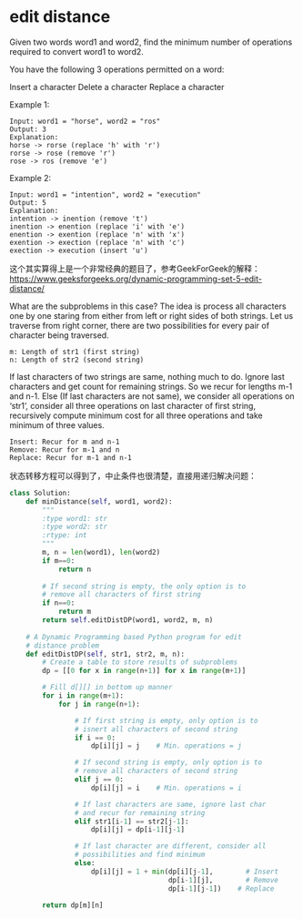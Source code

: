 # edit distance

Given two words word1 and word2, find the minimum number of operations required to convert word1 to word2.

You have the following 3 operations permitted on a word:

Insert a character
Delete a character
Replace a character


Example 1:
```
Input: word1 = "horse", word2 = "ros"
Output: 3
Explanation: 
horse -> rorse (replace 'h' with 'r')
rorse -> rose (remove 'r')
rose -> ros (remove 'e')
```

Example 2:
```
Input: word1 = "intention", word2 = "execution"
Output: 5
Explanation: 
intention -> inention (remove 't')
inention -> enention (replace 'i' with 'e')
enention -> exention (replace 'n' with 'x')
exention -> exection (replace 'n' with 'c')
exection -> execution (insert 'u')
```

这个其实算得上是一个非常经典的题目了，参考GeekForGeek的解释：https://www.geeksforgeeks.org/dynamic-programming-set-5-edit-distance/

What are the subproblems in this case?
The idea is process all characters one by one staring from either from left or right sides of both strings.
Let us traverse from right corner, there are two possibilities for every pair of character being traversed.
```
m: Length of str1 (first string)
n: Length of str2 (second string)
```
If last characters of two strings are same, nothing much to do. Ignore last characters and get count for remaining strings. So we recur for lengths m-1 and n-1.
Else (If last characters are not same), we consider all operations on ‘str1’, consider all three operations on last character of first string, recursively compute minimum cost for all three operations and take minimum of three values.
```
Insert: Recur for m and n-1
Remove: Recur for m-1 and n
Replace: Recur for m-1 and n-1
```

状态转移方程可以得到了，中止条件也很清楚，直接用递归解决问题：

```python
class Solution:
    def minDistance(self, word1, word2):
        """
        :type word1: str
        :type word2: str
        :rtype: int
        """
        m, n = len(word1), len(word2)
        if m==0:
            return n
    
        # If second string is empty, the only option is to
        # remove all characters of first string
        if n==0:
            return m
        return self.editDistDP(word1, word2, m, n)
    
    # A Dynamic Programming based Python program for edit
    # distance problem
    def editDistDP(self, str1, str2, m, n):
        # Create a table to store results of subproblems
        dp = [[0 for x in range(n+1)] for x in range(m+1)]

        # Fill d[][] in bottom up manner
        for i in range(m+1):
            for j in range(n+1):

                # If first string is empty, only option is to
                # isnert all characters of second string
                if i == 0:
                    dp[i][j] = j    # Min. operations = j

                # If second string is empty, only option is to
                # remove all characters of second string
                elif j == 0:
                    dp[i][j] = i    # Min. operations = i

                # If last characters are same, ignore last char
                # and recur for remaining string
                elif str1[i-1] == str2[j-1]:
                    dp[i][j] = dp[i-1][j-1]

                # If last character are different, consider all
                # possibilities and find minimum
                else:
                    dp[i][j] = 1 + min(dp[i][j-1],        # Insert
                                       dp[i-1][j],        # Remove
                                       dp[i-1][j-1])    # Replace

        return dp[m][n]
```
